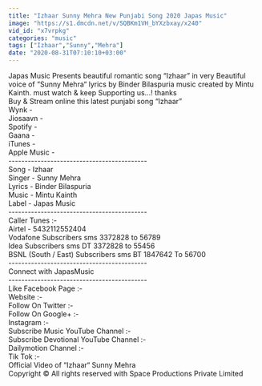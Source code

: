 ```yaml
---
title: "Izhaar Sunny Mehra New Punjabi Song 2020 Japas Music"
image: "https://s1.dmcdn.net/v/SQBKm1VH_bYXzbxay/x240"
vid_id: "x7vrpkg"
categories: "music"
tags: ["Izhaar","Sunny","Mehra"]
date: "2020-08-31T07:10:10+03:00"
---
```

Japas Music Presents beautiful romantic song “Izhaar” in very Beautiful voice of “Sunny Mehra“ lyrics by Binder Bilaspuria music created by Mintu Kainth. must watch &amp;  keep Supporting us...! thanks  <br>Buy &amp; Stream online this latest punjabi song “Izhaar”  <br>Wynk -   <br>Jiosaavn -   <br>Spotify -   <br>Gaana -   <br>iTunes -   <br>Apple Music -   <br>----------------------------------------­---  <br>Song - Izhaar  <br>Singer - Sunny Mehra  <br>Lyrics - Binder Bilaspuria  <br>Music - Mintu Kainth  <br>Label - Japas Music   <br>----------------------------------------­---  <br>Caller Tunes :-  <br>Airtel - 5432112552404  <br>Vodafone Subscribers sms 3372828 to 56789  <br>Idea Subscribers sms DT 3372828 to 55456  <br>BSNL (South / East) Subscribers sms BT 1847642 To 56700   <br>----------------------------------------­---  <br>Connect with JapasMusic  <br>----------------------------------------­---  <br>Like Facebook Page :-   <br>Website :-   <br>Follow On Twitter :-   <br>Follow On Google+  :-   <br>Instagram :-   <br>Subscribe Music YouTube Channel :-   <br>Subscribe Devotional YouTube Channel :-   <br>Dailymotion Channel :-    <br>Tik Tok :-   <br>Official Video of “Izhaar“ Sunny Mehra  <br>Copyright © All rights reserved with Space Productions Private Limited
